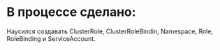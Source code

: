 # В процессе сделано:

Наусился создавать ClusterRole, ClusterRoleBindin, Namespace, Role, RoleBinding и ServiceAccount.

